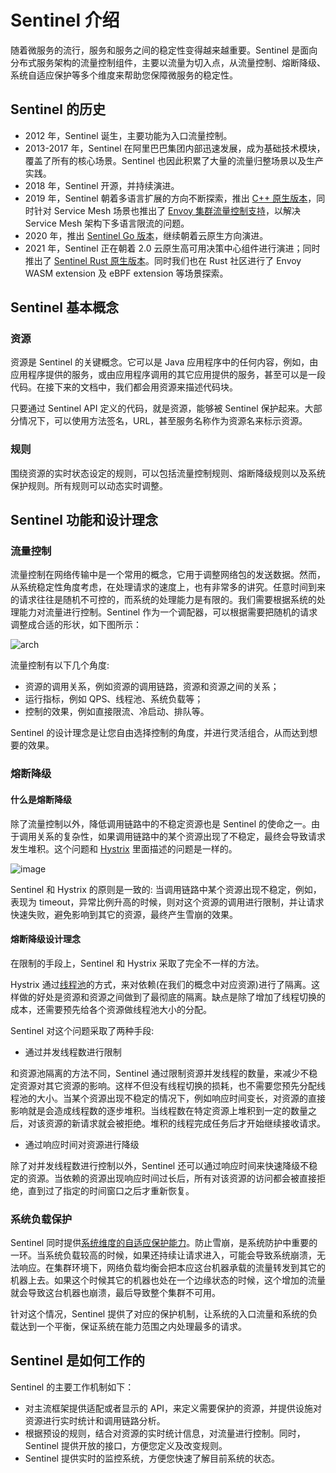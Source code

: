 # Sentinel 介绍

随着微服务的流行，服务和服务之间的稳定性变得越来越重要。Sentinel 是面向分布式服务架构的流量控制组件，主要以流量为切入点，从流量控制、熔断降级、系统自适应保护等多个维度来帮助您保障微服务的稳定性。

## Sentinel 的历史

* 2012 年，Sentinel 诞生，主要功能为入口流量控制。
* 2013-2017 年，Sentinel 在阿里巴巴集团内部迅速发展，成为基础技术模块，覆盖了所有的核心场景。Sentinel 也因此积累了大量的流量归整场景以及生产实践。
* 2018 年，Sentinel 开源，并持续演进。
* 2019 年，Sentinel 朝着多语言扩展的方向不断探索，推出 [C++ 原生版本](https://github.com/alibaba/sentinel-cpp)，同时针对 Service Mesh 场景也推出了 [Envoy 集群流量控制支持](https://github.com/alibaba/Sentinel/tree/master/sentinel-cluster/sentinel-cluster-server-envoy-rls)，以解决 Service Mesh 架构下多语言限流的问题。
* 2020 年，推出 [Sentinel Go 版本](https://github.com/alibaba/sentinel-golang)，继续朝着云原生方向演进。
* 2021 年，Sentinel 正在朝着 2.0 云原生高可用决策中心组件进行演进；同时推出了 [Sentinel Rust 原生版本](https://github.com/sentinel-group/sentinel-rust)。同时我们也在 Rust 社区进行了 Envoy WASM extension 及 eBPF extension 等场景探索。

## Sentinel 基本概念

### 资源

资源是 Sentinel 的关键概念。它可以是 Java 应用程序中的任何内容，例如，由应用程序提供的服务，或由应用程序调用的其它应用提供的服务，甚至可以是一段代码。在接下来的文档中，我们都会用资源来描述代码块。

只要通过 Sentinel API 定义的代码，就是资源，能够被 Sentinel 保护起来。大部分情况下，可以使用方法签名，URL，甚至服务名称作为资源名来标示资源。

### 规则
围绕资源的实时状态设定的规则，可以包括流量控制规则、熔断降级规则以及系统保护规则。所有规则可以动态实时调整。

## Sentinel 功能和设计理念

### 流量控制

流量控制在网络传输中是一个常用的概念，它用于调整网络包的发送数据。然而，从系统稳定性角度考虑，在处理请求的速度上，也有非常多的讲究。任意时间到来的请求往往是随机不可控的，而系统的处理能力是有限的。我们需要根据系统的处理能力对流量进行控制。Sentinel 作为一个调配器，可以根据需要把随机的请求调整成合适的形状，如下图所示：

![arch](./img/sentinel-flow-overview.jpg)

流量控制有以下几个角度:

* 资源的调用关系，例如资源的调用链路，资源和资源之间的关系；
* 运行指标，例如 QPS、线程池、系统负载等；
* 控制的效果，例如直接限流、冷启动、排队等。

Sentinel 的设计理念是让您自由选择控制的角度，并进行灵活组合，从而达到想要的效果。

### 熔断降级

#### 什么是熔断降级

除了流量控制以外，降低调用链路中的不稳定资源也是 Sentinel 的使命之一。由于调用关系的复杂性，如果调用链路中的某个资源出现了不稳定，最终会导致请求发生堆积。这个问题和 [Hystrix](https://github.com/Netflix/Hystrix/wiki#what-problem-does-hystrix-solve) 里面描述的问题是一样的。

![image](https://user-images.githubusercontent.com/9434884/62410811-cd871680-b61d-11e9-9df7-3ee41c618644.png)

Sentinel 和 Hystrix 的原则是一致的: 当调用链路中某个资源出现不稳定，例如，表现为 timeout，异常比例升高的时候，则对这个资源的调用进行限制，并让请求快速失败，避免影响到其它的资源，最终产生雪崩的效果。

#### 熔断降级设计理念

在限制的手段上，Sentinel 和 Hystrix 采取了完全不一样的方法。

Hystrix 通过[线程池](https://github.com/Netflix/Hystrix/wiki/How-it-Works#benefits-of-thread-pools)的方式，来对依赖(在我们的概念中对应资源)进行了隔离。这样做的好处是资源和资源之间做到了最彻底的隔离。缺点是除了增加了线程切换的成本，还需要预先给各个资源做线程池大小的分配。

Sentinel 对这个问题采取了两种手段:

* 通过并发线程数进行限制

 和资源池隔离的方法不同，Sentinel 通过限制资源并发线程的数量，来减少不稳定资源对其它资源的影响。这样不但没有线程切换的损耗，也不需要您预先分配线程池的大小。当某个资源出现不稳定的情况下，例如响应时间变长，对资源的直接影响就是会造成线程数的逐步堆积。当线程数在特定资源上堆积到一定的数量之后，对该资源的新请求就会被拒绝。堆积的线程完成任务后才开始继续接收请求。

* 通过响应时间对资源进行降级

 除了对并发线程数进行控制以外，Sentinel 还可以通过响应时间来快速降级不稳定的资源。当依赖的资源出现响应时间过长后，所有对该资源的访问都会被直接拒绝，直到过了指定的时间窗口之后才重新恢复。

### 系统负载保护

Sentinel 同时提供[系统维度的自适应保护能力](./system-adaptive-protection.md)。防止雪崩，是系统防护中重要的一环。当系统负载较高的时候，如果还持续让请求进入，可能会导致系统崩溃，无法响应。在集群环境下，网络负载均衡会把本应这台机器承载的流量转发到其它的机器上去。如果这个时候其它的机器也处在一个边缘状态的时候，这个增加的流量就会导致这台机器也崩溃，最后导致整个集群不可用。

针对这个情况，Sentinel 提供了对应的保护机制，让系统的入口流量和系统的负载达到一个平衡，保证系统在能力范围之内处理最多的请求。

## Sentinel 是如何工作的

Sentinel 的主要工作机制如下：

* 对主流框架提供适配或者显示的 API，来定义需要保护的资源，并提供设施对资源进行实时统计和调用链路分析。
* 根据预设的规则，结合对资源的实时统计信息，对流量进行控制。同时，Sentinel 提供开放的接口，方便您定义及改变规则。
* Sentinel 提供实时的监控系统，方便您快速了解目前系统的状态。